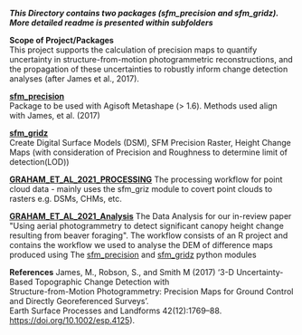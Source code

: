 ***This Directory contains two packages (sfm_precision and sfm_gridz). More detailed readme is presented within 
subfolders***

**Scope of Project/Packages**  
This project supports the calculation of precision maps to quantify uncertainty in structure-from-motion photogrammetric 
reconstructions, and the propagation of these uncertainties to robustly inform change detection analyses 
(after James et al., 2017).


**[sfm_precision](sfm_precision)**  
Package to be used with Agisoft Metashape (> 1.6). Methods used align with James, et al. (2017)

**[sfm_gridz](sfm_gridz)**  
Create Digital Surface Models (DSM), SFM Precision Raster, Height Change Maps (with consideration of Precision and 
Roughness to determine limit of detection(LOD))

**[GRAHAM_ET_AL_2021_PROCESSING](GRAHAM_ET_AL_2021_PROCESSING)**
The processing workflow for point cloud data - mainly uses the sfm_griz module to covert point clouds to rasters e.g.
DSMs, CHMs, etc. 

**[GRAHAM_ET_AL_2021_Analysis](GRAHAM_ET_AL_2021_Analysis)**
The Data Analysis for our in-review paper "Using aerial photogrammetry to detect significant canopy height change 
resulting from beaver foraging". The workflow consists of an R project and contains the workflow we used to analyse the 
DEM of difference maps produced using The [sfm_precision](sfm_precision) and [sfm_gridz](sfm_gridz) python modules


**References**
James, M., Robson, S., and Smith M (2017) ‘3-D Uncertainty-Based Topographic Change Detection with  
Structure-from-Motion Photogrammetry: Precision Maps for Ground Control and Directly Georeferenced Surveys’.  
Earth Surface Processes and Landforms 42(12):1769–88. https://doi.org/10.1002/esp.4125).
